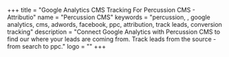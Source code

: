 +++
title = "Google Analytics CMS Tracking For Percussion CMS - Attributio"
name = "Percussion CMS"
keywords = "percussion, , google analytics, cms, adwords, facebook, ppc, attribution, track leads, conversion tracking"
description = "Connect Google Analytics with Percussion CMS to find our where your leads are coming from. Track leads from the source - from search to ppc."
logo = ""
+++
